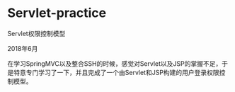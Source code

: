 # Servlet-practice
Servlet权限控制模型  

2018年6月  
  
在学习SpringMVC以及整合SSH的时候，感觉对Servlet以及JSP的掌握不足，于是特意专门学习了一下，并且完成了一个由Servlet和JSP构建的用户登录权限控制模型。
